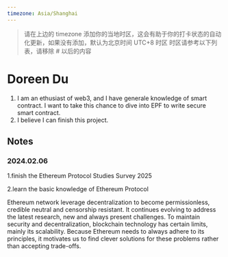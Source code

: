 ```yaml
---
timezone: Asia/Shanghai
---
```


> 请在上边的 timezone 添加你的当地时区，这会有助于你的打卡状态的自动化更新，如果没有添加，默认为北京时间 UTC+8 时区
> 时区请参考以下列表，请移除 # 以后的内容

# Doreen Du

1. I am an ethusiast of web3, and I have generale knowledge of smart contract. I want to take this chance to dive into EPF to write secure smart contract.
2. I believe I can finish this project.

## Notes

<!-- Content_START -->

### 2024.02.06


1.finish the Ethereum Protocol Studies Survey 2025

2.learn the basic knowledge of Ethereum Protocol



Ethereum network leverage decentralization to become permissionless, credible neutral and censorship resistant. It continues evolving to address the latest research, new and always present challenges. To maintain security and decentralization, blockchain technology has certain limits, mainly its scalability. Because Ethereum needs to always adhere to its principles, it motivates us to find clever solutions for these problems rather than accepting trade-offs.
<!-- Content_END -->
